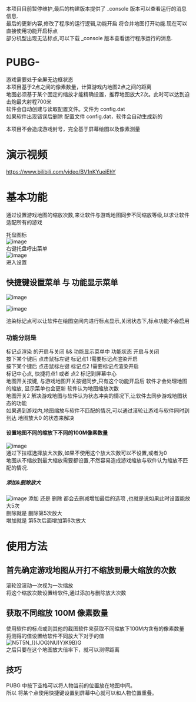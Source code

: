 本项目目前暂停维护,最后的构建版本提供了 _console 版本可以查看运行的消息信息.  
最后的更新内容,修改了程序的运行逻辑,功能开启 将合并地图打开功能.现在可以直接使用功能开启标点  
部分机型出现无法标点,可以下载 _console 版本查看运行程序运行的消息.  
# PUBG-
游戏需要处于全屏无边框状态  
本项目基于2点之间的像素数量，计算游戏内地图2点之间的距离  
地图必须基于某个固定的缩放才能精确设置，推荐地图放大2次。此时可以达到迫击炮最大射程700米  
软件会自动创建与读取配置文件。文件为 config.dat  
如果软件出现错误后删除 配置文件 config.dat，软件会自动生成新的  
   
本项目不会造成游戏封号，完全基于屏幕绘图以及像素测量  

# 演示视频
https://www.bilibili.com/video/BV1nKYueiEhY
# 基本功能

通过设置游戏地图的缩放次数,来让软件与游戏地图同步不同缩放等级,以求让软件适配所有的游戏

托盘图标  
![image](https://github.com/user-attachments/assets/1af5f99a-1dc5-4ab6-b7cd-866256eb2efc)  
右键托盘呼出菜单  
![image](https://github.com/user-attachments/assets/a95084b8-4a38-423b-8156-8540bd76afb1)  
进入设置
## 快捷键设置菜单 与 功能显示菜单
![image](https://github.com/user-attachments/assets/f9c5344f-e28b-4c96-87a5-c545cb377c0b)

![image](https://github.com/user-attachments/assets/9122fd08-2e0d-4f4f-a905-712e99a02ca4)

渲染标记点可以让软件在绘图空间内进行标点显示,关闭状态下,标点功能不会启用
### 功能分别是
标记点渲染 的开启与关闭 && 功能显示菜单中 功能状态  开启与关闭  
按下某个键后 点击鼠标左键 标记点1 !需要标记点渲染开启  
按下某个键后 点击鼠标左键 标记点2 !需要标记点渲染开启  
标记中心点, 快捷将点1 或者 点2 标记到屏幕中心  
地图开关按键, 与游戏地图开关按键同步,只有这个功能开启后 软件才会处理地图的缩放, 显示菜单也会更新 软件认为地图缩放次数  
地图开关2 解决游戏地图与软件认为状态冲突的情况下,让软件去同步游戏地图状态的功能  
如果遇到游戏内,地图缩放与软件不匹配的情况,可以通过滚轮让游戏与软件同时到到达 地图放大0 的状态来解决    
#### 设置地图不同的缩放下不同的100M像素数量  
![image](https://github.com/user-attachments/assets/1c0c30d0-e246-4c89-aee8-56baf9ebdd07)  
通过下拉框选择放大次数,如果不使用这个放大次数可以不设置,或者为0  
地图从不缩放到最大缩放需要都设置,不然容易造成游戏缩放与软件认为缩放不匹配的情况.  
##### 添加&删除放大
![image](https://github.com/user-attachments/assets/8d377792-285d-44a5-9956-17312e41bde2)
添加 还是 删除 都会去删减增加最后的选项 ,也就是说如果此时设置能放大5次  
删除就是 删除第5次放大  
增加就是 第5次后面增加第6次放大  
#  使用方法
## 首先确定游戏地图从开打不缩放到最大缩放的次数
滚轮没滚动一次视为一次缩放  
将这个缩放次数设置给软件,通过添加与删除放大次数  
## 获取不同缩放 100M 像素数量
使用软件的标点或则其他的截图软件来获取不同缩放下100M内含有的像素数量  
将测得的值设置给软件不同放大下对于的值  
![N5T5N_)}IJOG}NU)Y}K9B}G](https://github.com/user-attachments/assets/c28c9600-c77d-41f0-9ff1-c031e514da18)  
之后只要在这个地图放大倍率下，就可以测得距离

## 技巧
PUBG 中按下空格可以将人物当前的位置放在地图中间。  
所以 将某个点使用快捷键设置到屏幕中心就可以和人物位置重叠。
